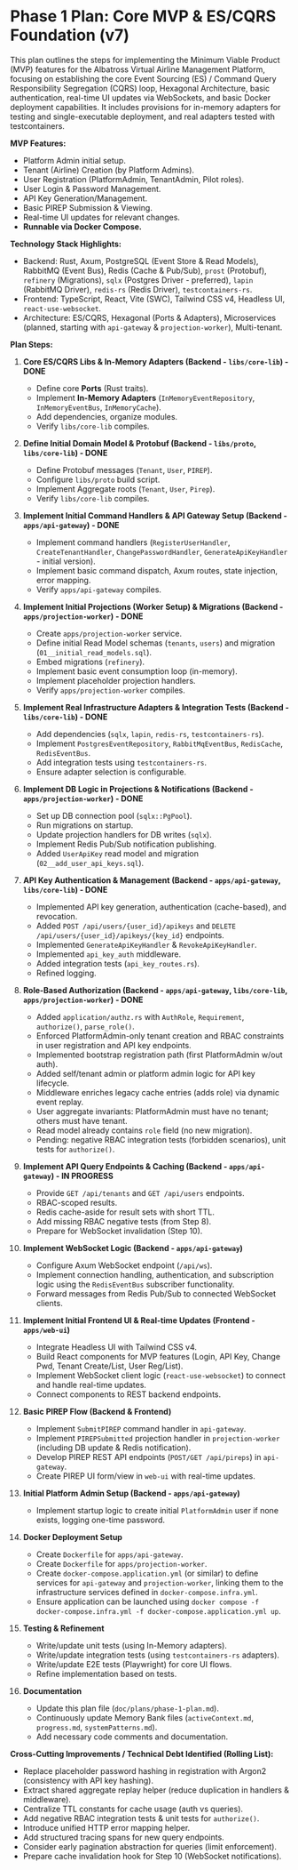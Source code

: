 # Phase 1 Plan: Core MVP & ES/CQRS Foundation (v7)

This plan outlines the steps for implementing the Minimum Viable Product (MVP) features for the Albatross Virtual Airline Management Platform, focusing on establishing the core Event Sourcing (ES) / Command Query Responsibility Segregation (CQRS) loop, Hexagonal Architecture, basic authentication, real-time UI updates via WebSockets, and basic Docker deployment capabilities. It includes provisions for in-memory adapters for testing and single-executable deployment, and real adapters tested with testcontainers.

**MVP Features:**

* Platform Admin initial setup.
* Tenant (Airline) Creation (by Platform Admins).
* User Registration (PlatformAdmin, TenantAdmin, Pilot roles).
* User Login & Password Management.
* API Key Generation/Management.
* Basic PIREP Submission & Viewing.
* Real-time UI updates for relevant changes.
* **Runnable via Docker Compose.**

**Technology Stack Highlights:**

* Backend: Rust, Axum, PostgreSQL (Event Store & Read Models), RabbitMQ (Event Bus), Redis (Cache & Pub/Sub), `prost` (Protobuf), `refinery` (Migrations), `sqlx` (Postgres Driver - preferred), `lapin` (RabbitMQ Driver), `redis-rs` (Redis Driver), `testcontainers-rs`.
* Frontend: TypeScript, React, Vite (SWC), Tailwind CSS v4, Headless UI, `react-use-websocket`.
* Architecture: ES/CQRS, Hexagonal (Ports & Adapters), Microservices (planned, starting with `api-gateway` & `projection-worker`), Multi-tenant.

**Plan Steps:**

1. **Core ES/CQRS Libs & In-Memory Adapters (Backend - `libs/core-lib`) - DONE**
    * Define core **Ports** (Rust traits).
    * Implement **In-Memory Adapters** (`InMemoryEventRepository`, `InMemoryEventBus`, `InMemoryCache`).
    * Add dependencies, organize modules.
    * Verify `libs/core-lib` compiles.

2. **Define Initial Domain Model & Protobuf (Backend - `libs/proto`, `libs/core-lib`) - DONE**
    * Define Protobuf messages (`Tenant`, `User`, `PIREP`).
    * Configure `libs/proto` build script.
    * Implement Aggregate roots (`Tenant`, `User`, `Pirep`).
    * Verify `libs/core-lib` compiles.

3. **Implement Initial Command Handlers & API Gateway Setup (Backend - `apps/api-gateway`) - DONE**
    * Implement command handlers (`RegisterUserHandler`, `CreateTenantHandler`, `ChangePasswordHandler`, `GenerateApiKeyHandler` - initial version).
    * Implement basic command dispatch, Axum routes, state injection, error mapping.
    * Verify `apps/api-gateway` compiles.

4. **Implement Initial Projections (Worker Setup) & Migrations (Backend - `apps/projection-worker`) - DONE**
    * Create `apps/projection-worker` service.
    * Define initial Read Model schemas (`tenants`, `users`) and migration (`01__initial_read_models.sql`).
    * Embed migrations (`refinery`).
    * Implement basic event consumption loop (in-memory).
    * Implement placeholder projection handlers.
    * Verify `apps/projection-worker` compiles.

5. **Implement Real Infrastructure Adapters & Integration Tests (Backend - `libs/core-lib`) - DONE**
    * Add dependencies (`sqlx`, `lapin`, `redis-rs`, `testcontainers-rs`).
    * Implement `PostgresEventRepository`, `RabbitMqEventBus`, `RedisCache`, `RedisEventBus`.
    * Add integration tests using `testcontainers-rs`.
    * Ensure adapter selection is configurable.

6. **Implement DB Logic in Projections & Notifications (Backend - `apps/projection-worker`) - DONE**
    * Set up DB connection pool (`sqlx::PgPool`).
    * Run migrations on startup.
    * Update projection handlers for DB writes (`sqlx`).
    * Implement Redis Pub/Sub notification publishing.
    * Added `UserApiKey` read model and migration (`02__add_user_api_keys.sql`).

7. **API Key Authentication & Management (Backend - `apps/api-gateway`, `libs/core-lib`) - DONE**
    * Implemented API key generation, authentication (cache-based), and revocation.
    * Added `POST /api/users/{user_id}/apikeys` and `DELETE /api/users/{user_id}/apikeys/{key_id}` endpoints.
    * Implemented `GenerateApiKeyHandler` & `RevokeApiKeyHandler`.
    * Implemented `api_key_auth` middleware.
    * Added integration tests (`api_key_routes.rs`).
    * Refined logging.

8. **Role-Based Authorization (Backend - `apps/api-gateway`, `libs/core-lib`, `apps/projection-worker`) - DONE**
    * Added `application/authz.rs` with `AuthRole`, `Requirement`, `authorize()`, `parse_role()`.
    * Enforced PlatformAdmin-only tenant creation and RBAC constraints in user registration and API key endpoints.
    * Implemented bootstrap registration path (first PlatformAdmin w/out auth).
    * Added self/tenant admin or platform admin logic for API key lifecycle.
    * Middleware enriches legacy cache entries (adds role) via dynamic event replay.
    * User aggregate invariants: PlatformAdmin must have no tenant; others must have tenant.
    * Read model already contains `role` field (no new migration).
    * Pending: negative RBAC integration tests (forbidden scenarios), unit tests for `authorize()`.

9. **Implement API Query Endpoints & Caching (Backend - `apps/api-gateway`) - IN PROGRESS**
    * Provide `GET /api/tenants` and `GET /api/users` endpoints.
    * RBAC-scoped results.
    * Redis cache-aside for result sets with short TTL.
    * Add missing RBAC negative tests (from Step 8).
    * Prepare for WebSocket invalidation (Step 10).

10. **Implement WebSocket Logic (Backend - `apps/api-gateway`)**
    * Configure Axum WebSocket endpoint (`/api/ws`).
    * Implement connection handling, authentication, and subscription logic using the `RedisEventBus` subscriber functionality.
    * Forward messages from Redis Pub/Sub to connected WebSocket clients.

11. **Implement Initial Frontend UI & Real-time Updates (Frontend - `apps/web-ui`)**
    * Integrate Headless UI with Tailwind CSS v4.
    * Build React components for MVP features (Login, API Key, Change Pwd, Tenant Create/List, User Reg/List).
    * Implement WebSocket client logic (`react-use-websocket`) to connect and handle real-time updates.
    * Connect components to REST backend endpoints.

12. **Basic PIREP Flow (Backend & Frontend)**
    * Implement `SubmitPIREP` command handler in `api-gateway`.
    * Implement `PIREPSubmitted` projection handler in `projection-worker` (including DB update & Redis notification).
    * Develop PIREP REST API endpoints (`POST/GET /api/pireps`) in `api-gateway`.
    * Create PIREP UI form/view in `web-ui` with real-time updates.

13. **Initial Platform Admin Setup (Backend - `apps/api-gateway`)**
    * Implement startup logic to create initial `PlatformAdmin` user if none exists, logging one-time password.

14. **Docker Deployment Setup**
    * Create `Dockerfile` for `apps/api-gateway`.
    * Create `Dockerfile` for `apps/projection-worker`.
    * Create `docker-compose.application.yml` (or similar) to define services for `api-gateway` and `projection-worker`, linking them to the infrastructure services defined in `docker-compose.infra.yml`.
    * Ensure application can be launched using `docker compose -f docker-compose.infra.yml -f docker-compose.application.yml up`.

15. **Testing & Refinement**
    * Write/update unit tests (using In-Memory adapters).
    * Write/update integration tests (using `testcontainers-rs` adapters).
    * Write/update E2E tests (Playwright) for core UI flows.
    * Refine implementation based on tests.

16. **Documentation**
    * Update this plan file (`doc/plans/phase-1-plan.md`).
    * Continuously update Memory Bank files (`activeContext.md`, `progress.md`, `systemPatterns.md`).
    * Add necessary code comments and documentation.

**Cross-Cutting Improvements / Technical Debt Identified (Rolling List):**

* Replace placeholder password hashing in registration with Argon2 (consistency with API key hashing).
* Extract shared aggregate replay helper (reduce duplication in handlers & middleware).
* Centralize TTL constants for cache usage (auth vs queries).
* Add negative RBAC integration tests & unit tests for `authorize()`.
* Introduce unified HTTP error mapping helper.
* Add structured tracing spans for new query endpoints.
* Consider early pagination abstraction for queries (limit enforcement).
* Prepare cache invalidation hook for Step 10 (WebSocket notifications).
